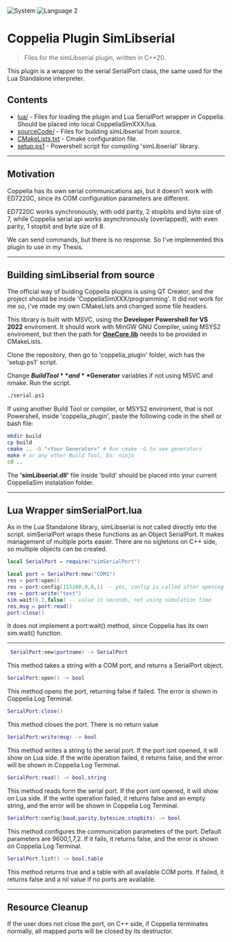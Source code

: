 ![System]
![Language 2]

# Coppelia Plugin SimLibserial

> Files for the simLibserial plugin, written in C++20.

This plugin is a wrapper to the serial SerialPort class, the same used for the Lua Standalone interpreter.

## Contents

- [lua/][lua] - Files for loading the plugin and Lua SerialPort wrapper in Coppelia. Should be placed into local CoppeliaSimXXX/lua.
- [sourceCode/][sourceCode] - Files for building simLibserial from source.
- [CMakeLists.txt][cmake] - Cmake configuration file.
- [setup.ps1][setup] - Powershell script for compiling 'simLibserial' library.

---
## Motivation 

Coppelia has its own serial communications api, but it doesn't work with ED7220C, since its COM configuration parameters are different. 

ED7220C works synchronously, with odd parity, 2 stopbits and byte size of 7, while Coppelia serial api works asynchronously (overlapped), with even parity, 1 stopbit and byte size of 8.

We can send commands, but there is no response. So I've implemented this plugin to use in my Thesis.

---

## Building simLibserial from source

The official way of buiding Coppelia plugins is using QT Creator, and the project should be inside 'CoppeliaSimXXX/programming'. It did not work for me so, i've made my own CMakeLists and changed some file headers. 

This library is built with MSVC, using the **Developer Powershell for VS 2022** enviroment. It should work with MinGW GNU Compiler, using MSYS2 enviroment, but then the path for [**OneCore.lib**][OneCore] needs to be provided in CMakeLists.

Clone the repository, then go to 'coppelia_plugin' folder, wich has the 'setup.ps1' script. 

Change **$BuildTool** and **$Generator** variables if not using MSVC and nmake. Run the script.

````bash
./serial.ps1
````
If using another Build Tool or compiler, or MSYS2 enviroment, that is not Powershell, inside 'coppelia_plugin', paste the following code in the shell or bash file:

````bash
mkdir build
cp build
cmake .. -G "<Your Generator>" # Run cmake -G to see generators
make # or any other Build Tool, Ex: ninja
cd ..
````
The **'simLibserial.dll'** file inside 'build' should be placed into your current CoppeliaSim instalation folder.

---

## Lua Wrapper simSerialPort.lua

As in the Lua Standalone library, simLibserial is not called directly into the script. simSerialPort wraps these
functions as an Object SerialPort. It makes management of multiple ports easier. There are no sigletons on C++ side,
so multiple objects can be created.

````lua
local SerialPort = require("simSerialPort")

local port = SerialPort:new("COM1")
res = port:open()
res = port:config(115200,0,8,1) -- yes, config is called after opening the port.
res = port:write("text")
sim.wait(0.1,false) -- value in seconds, not using simulation time
res,msg = port:read()
port:close()
````

It does not implement a port:wait() method, since Coppelia has its own sim.wait() function.

---

````lua
 SerialPort:new(portname) -> SerialPort
````
This method takes a string with a COM port, and returns a SerialPort object.

````lua
SerialPort:open() -> bool
````
This method opens the port, returning false if failed. The error is shown in Coppelia Log Terminal.

````lua
SerialPort:close()
````
This method closes the port. There is no return value

````lua
SerialPort:write(msg) -> bool 
````
This method writes a string to the serial port. If the port isnt opened, it will show on Lua side. If the write operation failed, it returns false, and the error will be shown in Coppelia Log Terminal.

````lua
SerialPort:read() -> bool,string
````
This method reads form the serial port. If the port isnt opened, it will show on Lua side. If the write operation failed, it returns false and an empty string, and the error will be shown in Coppelia Log Terminal.

````lua
SerialPort:config(baud,parity,bytesize,stopbits) -> bool
````

This method configures the communication parameters of the port. Default parameters are 9600,1,7,2. If it fails, it returns false, and the error is shown on Coppelia Log Terminal.

````lua
SerialPort.list() -> bool,table
````

This method returns true and a table with all available COM ports. If failed, it returns false and a nil value if no ports are available.

---

## Resource Cleanup

If the user does not close the port, on C++ side, if Coppelia terminates normally, all mapped ports will be closed by its destructor.






[System]: <https://img.shields.io/badge/System-windows-A100FF?style=for-the-badge&logo=windows>

[Language 1]: <https://img.shields.io/badge/Language-lua 5.4-2C2D72?style=for-the-badge&logo=lua>

[Language 2]: <https://img.shields.io/badge/Language-C++20-00599C?style=for-the-badge&logo=cplusplus>

[OneCore]:https://github.com/mateusns12/ED7220C_SIMULATOR/blob/master/libraries/OneCore.Lib

[libraries]:https://github.com/mateusns12/ED7220C_SIMULATOR/tree/master/libraries

[lua]:https://github.com/mateusns12/ED7220C_SIMULATOR/tree/master/coppelia_plugin/lua

[cmake]:https://github.com/mateusns12/ED7220C_SIMULATOR/tree/master/coppelia_plugin/CMakeLists.txt

[setup]:https://github.com/mateusns12/ED7220C_SIMULATOR/tree/master/coppelia_plugin/setup.ps1

[sourceCode]:https://github.com/mateusns12/ED7220C_SIMULATOR/tree/master/coppelia_plugin/sourceCode